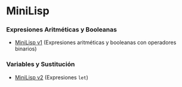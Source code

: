 # MiniLisp

### Expresiones Aritméticas y Booleanas

- [MiniLisp v1](MINILISP01) (Expresiones aritméticas y booleanas con operadores binarios)

### Variables y Sustitución

- [MiniLisp v2](MINILISP02) (Expresiones `let`)

